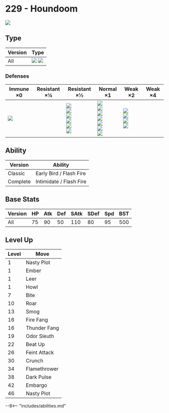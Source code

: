 # 229 - Houndoom
![][229]

## Type

Version | Type
---     | ---
All     | ![][dark]  ![][fire]

### Defenses

Immune ×0        | Resistant ×¼ | Resistant ×½                                                                     | Normal ×1                                                                                               | Weak ×2                                                     | Weak ×4
---              | ---          | ---                                                                              | ---                                                                                                     | ---                                                         | ---
![][psychic]<br> | &nbsp;       | ![][ghost]<br>![][steel]<br>![][fire]<br>![][grass]<br>![][ice]<br>![][dark]<br> | ![][normal]<br>![][flying]<br>![][poison]<br>![][bug]<br>![][electric]<br>![][dragon]<br>![][fairy]<br> | ![][fighting]<br>![][ground]<br>![][rock]<br>![][water]<br> | &nbsp;

## Ability

Version  | Ability
---      | ---
Classic  | Early Bird / Flash Fire
Complete | Intimidate / Flash Fire

## Base Stats

Version | HP  | Atk | Def | SAtk | SDef | Spd | BST
---     | --- | --- | --- | ---  | ---  | --- | ---
All     | 75  | 90  | 50  | 110  | 80   | 95  | 500

## Level Up

Level | Move
---   | ---
1     | Nasty Plot
1     | Ember
1     | Leer
1     | Howl
7     | Bite
10    | Roar
13    | Smog
16    | Fire Fang
16    | Thunder Fang
19    | Odor Sleuth
22    | Beat Up
26    | Feint Attack
30    | Crunch
34    | Flamethrower
38    | Dark Pulse
42    | Embargo
46    | Nasty Plot


--8<-- "includes/abilities.md"

[229]: ../img/pokemon/229.png
[normal]: ../img/types/normal.png
[fire]: ../img/types/fire.png
[fighting]: ../img/types/fighting.png
[water]: ../img/types/water.png
[flying]: ../img/types/flying.png
[grass]: ../img/types/grass.png
[poison]: ../img/types/poison.png
[electric]: ../img/types/electric.png
[ground]: ../img/types/ground.png
[psychic]: ../img/types/psychic.png
[rock]: ../img/types/rock.png
[ice]: ../img/types/ice.png
[bug]: ../img/types/bug.png
[dragon]: ../img/types/dragon.png
[ghost]: ../img/types/ghost.png
[dark]: ../img/types/dark.png
[steel]: ../img/types/steel.png
[fairy]: ../img/types/fairy.png
